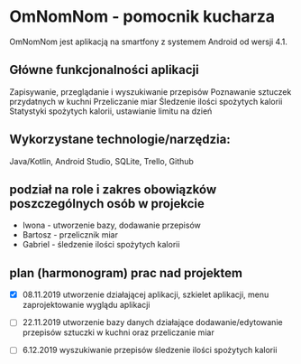 # OmNomNom - pomocnik kucharza

OmNomNom jest aplikacją na smartfony z systemem Android od wersji 4.1. 

## Główne funkcjonalności aplikacji
Zapisywanie, przeglądanie i wyszukiwanie przepisów
Poznawanie sztuczek przydatnych w kuchni
Przeliczanie miar
Śledzenie ilości spożytych kalorii 
Statystyki spożytych kalorii, ustawianie limitu na dzień

## Wykorzystane technologie/narzędzia:
Java/Kotlin, Android Studio, SQLite, Trello, Github

## podział na role i zakres obowiązków poszczególnych osób w projekcie
  * Iwona - utworzenie bazy, dodawanie przepisów
  * Bartosz - przelicznik miar
  * Gabriel - śledzenie ilości spożytych kalorii

## plan (harmonogram) prac nad projektem

- [x] 08.11.2019
utworzenie działającej aplikacji, szkielet aplikacji, menu
zaprojektowanie wyglądu aplikacji

- [ ] 22.11.2019 
utworzenie bazy danych
działające dodawanie/edytowanie przepisów
sztuczki w kuchni oraz przeliczanie miar

- [ ] 6.12.2019
wyszukiwanie przepisów
śledzenie ilości spożytych kalorii
